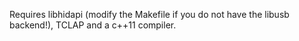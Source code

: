 Requires libhidapi (modify the Makefile if you do not have the libusb backend!), TCLAP and a c++11
compiler. 
